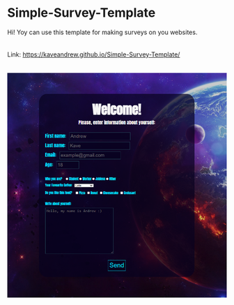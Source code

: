 # Simple-Survey-Template
Hi! Yoy can use this template for making surveys on you websites.
<br>
<br>
<br>
Link: https://kaveandrew.github.io/Simple-Survey-Template/
<br>
<br>
<br>
![screen](survey_screen.png)
